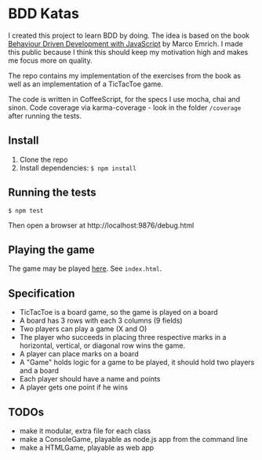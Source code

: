 # BDD Katas

I created this project to learn BDD by doing. The idea is based on the book [Behaviour Driven Development with JavaScript](http://developerpress.com/BehaviourDrivenDevelopmentwithJavaScript-175419) by Marco Emrich. I made this public because I think this should keep my motivation high and makes me focus more on quality.

The repo contains my implementation of the exercises from the book as well as an implementation of a TicTacToe game.

The code is written in CoffeeScript, for the specs I use mocha, chai and sinon. Code coverage via karma-coverage - look in the folder `/coverage` after running the tests.


## Install

1. Clone the repo
2. Install dependencies: `$ npm install`


## Running the tests

`$ npm test`

Then open a browser at http://localhost:9876/debug.html


## Playing the game

The game may be played [here](https://mwager.github.io/BDD_Katas/). See `index.html`.


## Specification

* TicTacToe is a board game, so the game is played on a board
* A board has 3 rows with each 3 columns (9 fields)
* Two players can play a game (X and O)
* The player who succeeds in placing three respective marks
  in a horizontal, vertical, or diagonal row wins the game.
* A player can place marks on a board
* A "Game" holds logic for a game to be played, it should hold two players and a board
* Each player should have a name and points
* A player gets one point if he wins


## TODOs

* make it modular, extra file for each class
* make a ConsoleGame, playable as node.js app from the command line
* make a HTMLGame, playable as web app
